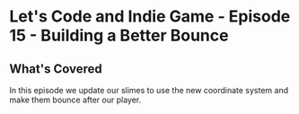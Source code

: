 # Let's Code and Indie Game - Episode 15 - Building a Better Bounce

## What's Covered

In this episode we update our slimes to use the new coordinate system and make them bounce after our player.
